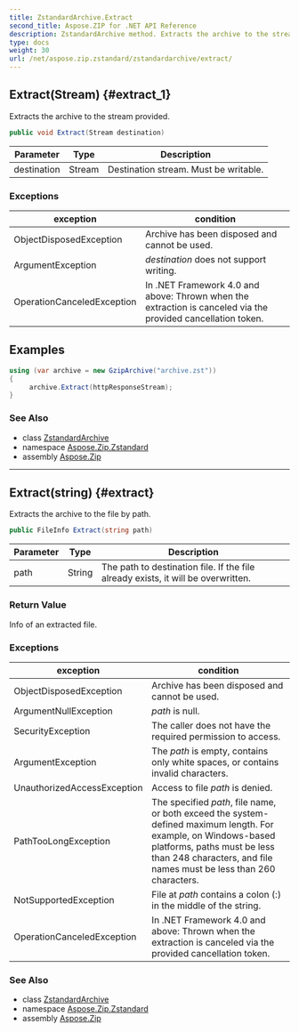 ```yaml
---
title: ZstandardArchive.Extract
second_title: Aspose.ZIP for .NET API Reference
description: ZstandardArchive method. Extracts the archive to the stream provided
type: docs
weight: 30
url: /net/aspose.zip.zstandard/zstandardarchive/extract/
---
```

## Extract(Stream) {#extract_1}

Extracts the archive to the stream provided.

```csharp
public void Extract(Stream destination)
```

| Parameter | Type | Description |
| --- | --- | --- |
| destination | Stream | Destination stream. Must be writable. |

### Exceptions

| exception | condition |
| --- | --- |
| ObjectDisposedException | Archive has been disposed and cannot be used. |
| ArgumentException | *destination* does not support writing. |
| OperationCanceledException | In .NET Framework 4.0 and above: Thrown when the extraction is canceled via the provided cancellation token. |

## Examples

```csharp
using (var archive = new GzipArchive("archive.zst"))
{
     archive.Extract(httpResponseStream);
}
```

### See Also

* class [ZstandardArchive](../)
* namespace [Aspose.Zip.Zstandard](../../zstandardarchive/)
* assembly [Aspose.Zip](../../../)

---

## Extract(string) {#extract}

Extracts the archive to the file by path.

```csharp
public FileInfo Extract(string path)
```

| Parameter | Type | Description |
| --- | --- | --- |
| path | String | The path to destination file. If the file already exists, it will be overwritten. |

### Return Value

Info of an extracted file.

### Exceptions

| exception | condition |
| --- | --- |
| ObjectDisposedException | Archive has been disposed and cannot be used. |
| ArgumentNullException | *path* is null. |
| SecurityException | The caller does not have the required permission to access. |
| ArgumentException | The *path* is empty, contains only white spaces, or contains invalid characters. |
| UnauthorizedAccessException | Access to file *path* is denied. |
| PathTooLongException | The specified *path*, file name, or both exceed the system-defined maximum length. For example, on Windows-based platforms, paths must be less than 248 characters, and file names must be less than 260 characters. |
| NotSupportedException | File at *path* contains a colon (:) in the middle of the string. |
| OperationCanceledException | In .NET Framework 4.0 and above: Thrown when the extraction is canceled via the provided cancellation token. |

### See Also

* class [ZstandardArchive](../)
* namespace [Aspose.Zip.Zstandard](../../zstandardarchive/)
* assembly [Aspose.Zip](../../../)


